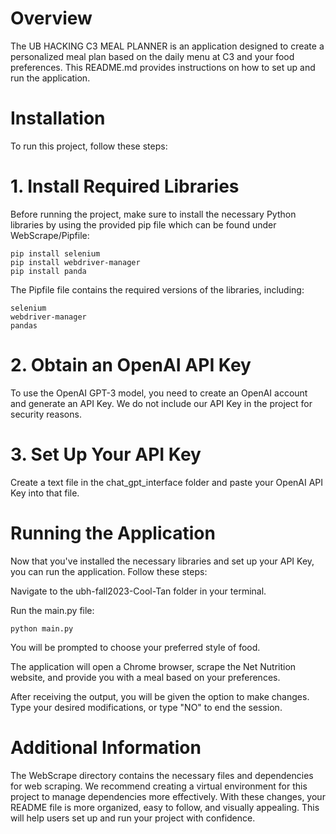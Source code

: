# Overview
The UB HACKING C3 MEAL PLANNER is an application designed to create a personalized meal plan based on the daily menu at C3 and your food preferences. This README.md provides instructions on how to set up and run the application.

# Installation
To run this project, follow these steps:

# 1. Install Required Libraries
Before running the project, make sure to install the necessary Python libraries by using the provided pip file which can be found under WebScrape/Pipfile:

    pip install selenium
    pip install webdriver-manager
    pip install panda

The Pipfile file contains the required versions of the libraries, including:

    selenium
    webdriver-manager
    pandas

# 2. Obtain an OpenAI API Key
To use the OpenAI GPT-3 model, you need to create an OpenAI account and generate an API Key. We do not include our API Key in the project for security reasons.

# 3. Set Up Your API Key
Create a text file in the chat_gpt_interface folder and paste your OpenAI API Key into that file.

# Running the Application
Now that you've installed the necessary libraries and set up your API Key, you can run the application. Follow these steps:

Navigate to the ubh-fall2023-Cool-Tan folder in your terminal.

Run the main.py file:

    python main.py

You will be prompted to choose your preferred style of food.

The application will open a Chrome browser, scrape the Net Nutrition website, and provide you with a meal based on your preferences.

After receiving the output, you will be given the option to make changes. Type your desired modifications, or type "NO" to end the session.

# Additional Information

The WebScrape directory contains the necessary files and dependencies for web scraping.
We recommend creating a virtual environment for this project to manage dependencies more effectively.
With these changes, your README file is more organized, easy to follow, and visually appealing. This will help users set up and run your project with confidence.
